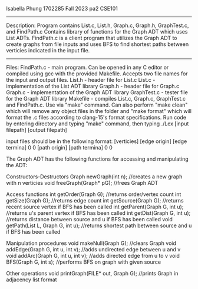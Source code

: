 Isabella Phung
1702285
Fall 2023
pa2
CSE101
____________
Description:
Program contains List.c, List.h, Graph.c, Graph.h, GraphTest.c, and FindPath.c 
Contains library of functions for the Graph ADT which uses List ADTs. FindPath.c is a client program that utilizes the Graph ADT to create graphs from file inputs and uses BFS to find shortest paths between verticies indicated in the input file.
_____________
Files:
FindPath.c - main program. Can be opened in any C editor or compiled using gcc with the provided Makefile. Accepts two file names for the input and output files.
List.h - header file for List.c
List.c - implementation of the List ADT library
Graph.h - header file for Graph.c
Graph.c - implementation of the Graph ADT library
GraphTest.c - tester file for the Graph ADT library
Makefile - compiles List.c, Graph.c, GraphTest.c and FindPath.c. Use via "make" command. Can also perform "make clean" which will remove any object files in the folder and "make format" which will format the .c files according to clang-15's format specifications.
Run code by entering directory and typing "make" command, then typing ./Lex [input filepath] [output filepath]

input files should be in the following format:
[verticies]
[edge origin] [edge termina]
0 0
[path origin] [path termina]
0 0

The Graph ADT has the following functions for accessing and manipulating the ADT:

Constructors-Destructors
Graph newGraph(int n);  //creates a new graph with n verticies
void freeGraph(Graph\* pG); //frees Graph ADT

Access functions
int getOrder(Graph G); //returns order/vertex count
int getSize(Graph G); //returns edge count
int getSource(Graph G); //returns recent source vertex if BFS has been called
int getParent(Graph G, int u); //returns u's parent vertex if BFS has been called
int getDist(Graph G, int u); //returns distance between source and u if BFS has been called
void getPath(List L, Graph G, int u); //returns shortest path between source and u if BFS has been called
 
Manipulation procedures 
void makeNull(Graph G); //clears Graph
void addEdge(Graph G, int u, int v); //adds undirected edge between u and v
void addArc(Graph G, int u, int v); //adds directed edge from u to v
void BFS(Graph G, int s); //performs BFS on graph with given source

Other operations
void printGraph(FILE\* out, Graph G); //prints Graph in adjacency list format
